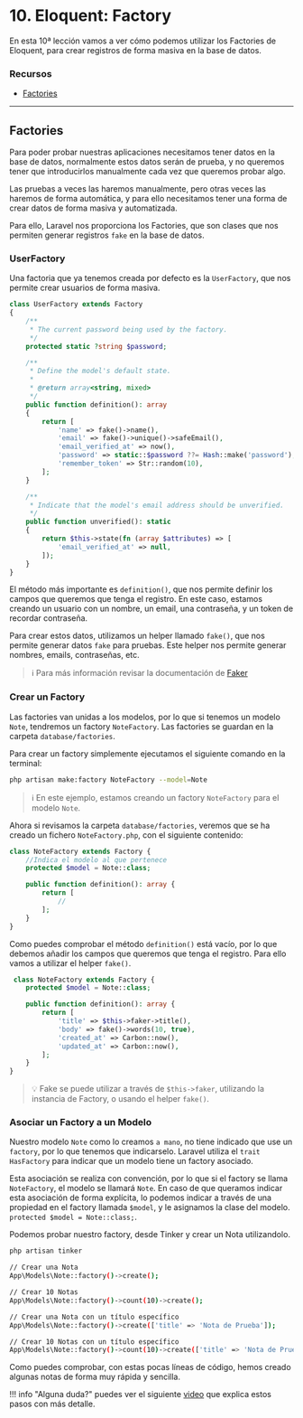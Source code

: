 # 10. Eloquent: Factory

En esta 10ª lección vamos a ver cómo podemos utilizar los Factories de Eloquent, para crear registros de forma masiva en la base de datos.

### Recursos

- [Factories](https://laravel.com/docs/11.x/database-testing#factories)

---

## Factories

Para poder probar nuestras aplicaciones necesitamos tener datos en la base de datos, normalmente estos datos serán de prueba, y no queremos tener que introducirlos manualmente cada vez que queremos probar algo.

Las pruebas a veces las haremos manualmente, pero otras veces las haremos de forma automática, y para ello necesitamos tener una forma de crear datos de forma masiva y automatizada.

Para ello, Laravel nos proporciona los Factories, que son clases que nos permiten generar registros `fake` en la base de datos.

### UserFactory

Una factoria que ya tenemos creada por defecto es la `UserFactory`, que nos permite crear usuarios de forma masiva.

```php
class UserFactory extends Factory
{
    /**
     * The current password being used by the factory.
     */
    protected static ?string $password;

    /**
     * Define the model's default state.
     *
     * @return array<string, mixed>
     */
    public function definition(): array
    {
        return [
            'name' => fake()->name(),
            'email' => fake()->unique()->safeEmail(),
            'email_verified_at' => now(),
            'password' => static::$password ??= Hash::make('password'),
            'remember_token' => Str::random(10),
        ];
    }

    /**
     * Indicate that the model's email address should be unverified.
     */
    public function unverified(): static
    {
        return $this->state(fn (array $attributes) => [
            'email_verified_at' => null,
        ]);
    }
}
```

El método más importante es `definition()`, que nos permite definir los campos que queremos que tenga el registro. En este caso, estamos creando un usuario con un nombre, un email, una contraseña, y un token de recordar contraseña.

Para crear estos datos, utilizamos un helper llamado `fake()`, que nos permite generar datos `fake` para pruebas. Este helper nos permite generar nombres, emails, contraseñas, etc.

> ℹ️ Para más información revisar la documentación de [Faker](https://fakerphp.org/)

### Crear un Factory

Las factories van unidas a los modelos, por lo que si tenemos un modelo `Note`, tendremos un factory `NoteFactory`. Las factories se guardan en la carpeta `database/factories`.

Para crear un factory simplemente ejecutamos el siguiente comando en la terminal:

```bash
php artisan make:factory NoteFactory --model=Note
```

> ℹ️ En este ejemplo, estamos creando un factory `NoteFactory` para el modelo `Note`.

Ahora si revisamos la carpeta `database/factories`, veremos que se ha creado un fichero `NoteFactory.php`, con el siguiente contenido:

```php
class NoteFactory extends Factory {
    //Indica el modelo al que pertenece
    protected $model = Note::class;

    public function definition(): array {
        return [
            // 
        ];
    }
}
```

Como puedes comprobar el método `definition()` está vacío, por lo que debemos añadir los campos que queremos que tenga el registro. Para ello vamos a utilizar el helper `fake()`.

```php
 class NoteFactory extends Factory {
    protected $model = Note::class;

    public function definition(): array {
        return [
            'title' => $this->faker->title(),
            'body' => fake()->words(10, true),
            'created_at' => Carbon::now(),
            'updated_at' => Carbon::now(),
        ];
    }
}
```

> 💡 Fake se puede utilizar a través de `$this->faker`, utilizando la instancia de Factory, o usando el helper `fake()`.

### Asociar un Factory a un Modelo

Nuestro modelo `Note` como lo creamos `a mano`, no tiene indicado que use un `factory`, por lo que tenemos que indicarselo. Laravel utiliza el `trait` `HasFactory` para indicar que un modelo tiene un factory asociado.

Esta asociación se realiza con convención, por lo que si el factory se llama `NoteFactory`, el modelo se llamará `Note`. En caso de que queramos indicar esta asociación de forma explícita, lo podemos indicar a través de una propiedad en el factory llamada `$model`, y le asignamos la clase del modelo. `protected $model = Note::class;`.

Podemos probar nuestro factory, desde Tinker y crear un Nota utilizandolo.

```bash
php artisan tinker

// Crear una Nota
App\Models\Note::factory()->create();

// Crear 10 Notas
App\Models\Note::factory()->count(10)->create();

// Crear una Nota con un título específico
App\Models\Note::factory()->create(['title' => 'Nota de Prueba']);

// Crear 10 Notas con un título específico
App\Models\Note::factory()->count(10)->create(['title' => 'Nota de Prueba']);
```

Como puedes comprobar, con estas pocas líneas de código, hemos creado algunas notas de forma muy rápida y sencilla. 

!!! info "Alguna duda?"
    puedes ver el siguiente [video](https://laracasts.com/series/30-days-to-learn-laravel-11/episodes/10) que explica estos pasos con más detalle.